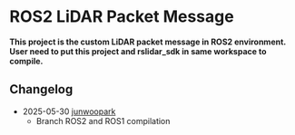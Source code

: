 # ROS2 LiDAR Packet Message

**This project is the custom LiDAR packet message in ROS2 environment. User need to put this project and rslidar_sdk in same workspace to compile.**

## Changelog

- 2025-05-30 [junwoopark](mailto:junwoo.park@nearthlab.com)
  - Branch ROS2 and ROS1 compilation
